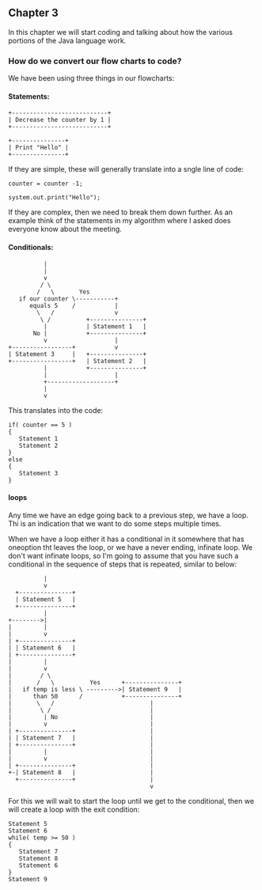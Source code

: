 ## Chapter 3

In this chapter we will start coding and talking about how the various portions of the Java language work.

### How do we convert our flow charts to code?

We have been using three things in our flowcharts:

#### Statements:
~~~
+---------------------------+
| Decrease the counter by 1 |
+---------------------------+
~~~
~~~
+---------------+
| Print "Hello" |
+---------------+
~~~
If they are simple, these will generally translate into a sngle line of code:
~~~
counter = counter -1;

system.out.print("Hello");
~~~
If they are complex, then we need to break them down further.  As an example think of the statements in my algorithm where I asked does everyone know about the meeting.

#### Conditionals:
~~~
          |
          |
          v
         / \
        /   \       Yes
   if our counter \-----------+
      equals 5    /           |
        \   /                 v
         \ /          +---------------+
          |           | Statement 1   |
       No |           +---------------+
          v                   |
+-----------------+           v
| Statement 3     |   +---------------+
+-----------------+   | Statement 2   |
          |           +---------------+
          |                   |
          +-------------------+
          |
          v
~~~

This translates into the code:
~~~
if( counter == 5 )
{
   Statement 1
   Statement 2
}
else
{
   Statement 3
}
~~~

#### loops

Any time we have an edge going back to a previous step, we have a loop.  Thi is an indication that we want to do some steps multiple times.

When we have a loop either it has a conditional in it somewhere that has oneoption tht leaves the loop, or we have a never ending, infinate loop.  We don't want infinate loops, so I'm going to assume that you have such a conditional in the sequence of steps that is repeated, similar to below:
~~~
          |
          v
  +---------------+
  | Statement 5   |
  +---------------+
          |
+-------->|
|         |
|         v
| +---------------+
| | Statement 6   |
| +---------------+
|         |
|         v
|        / \
|       /   \          Yes      +---------------+
|   if temp is less \ --------->| Statement 9   |
|      than 50      /           +---------------+
|       \   /                           |
|        \ /                            |
|         | No                          |
|         v                             |
| +---------------+                     |
| | Statement 7   |                     |
| +---------------+                     |
|         |                             |
|         v                             |
| +---------------+                     |
+-| Statement 8   |                     |
  +---------------+                     |
                                        v
  ~~~

For this we will wait to start the loop until we get to the conditional, then we will create a loop with the exit condition:

~~~
Statement 5
Statement 6
while( temp >= 50 )
{
   Statement 7
   Statement 8
   Statement 6
}
Statement 9
~~~
